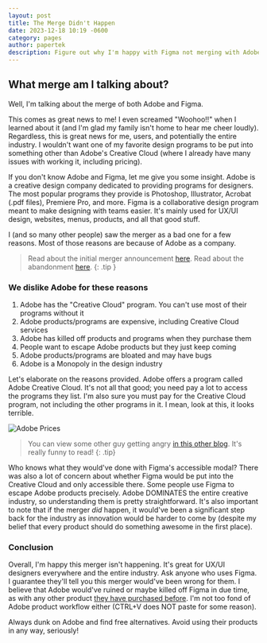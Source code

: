 ```yaml
---
layout: post
title: The Merge Didn't Happen
date: 2023-12-18 10:19 -0600
category: pages
author: papertek
description: Figure out why I'm happy with Figma not merging with Adobe
---
```


## What merge am I talking about?

Well, I'm talking about the merge of both Adobe and Figma.

This comes as great news to me! I even screamed "Woohoo!!" when I learned about it (and I'm glad my family isn't home to hear me cheer loudly). Regardless, this is great news for me, users, and potentially the entire industry. I wouldn't want one of my favorite design programs to be put into something other than Adobe's Creative Cloud (where I already have many issues with working it, including pricing).

If you don't know Adobe and Figma, let me give you some insight. Adobe is a creative design company dedicated to providing programs for designers. The most popular programs they provide is Photoshop, Illustrator, Acrobat (.pdf files), Premiere Pro, and more. Figma is a collaborative design program meant to make designing with teams easier. It's mainly used for UX/UI design, websites, menus, products, and all that good stuff.

I (and so many other people) saw the merger as a bad one for a few reasons. Most of those reasons are because of Adobe as a company.

> Read about the initial merger announcement [here](https://www.figma.com/blog/a-new-collaboration-with-adobe/). Read about the abandonment [here](https://www.figma.com/blog/figma-adobe-abandon-proposed-merger/).
{: .tip }

### We dislike Adobe for these reasons

1. Adobe has the "Creative Cloud" program. You can't use most of their programs without it
1. Adobe products/programs are expensive, including Creative Cloud services
1. Adobe has killed off products and programs when they purchase them
1. People want to escape Adobe products but they just keep coming
1. Adobe products/programs are bloated and may have bugs
1. Adobe is a Monopoly in the design industry

Let's elaborate on the reasons provided. Adobe offers a program called Adobe Creative Cloud. It's not all that good; you need pay a lot to access the programs they list. I'm also sure you must pay for the Creative Cloud program, not including the other programs in it. I mean, look at this, it looks terrible.

![Adobe Prices](/assets/images/blogs/theydidntbuy/shitprice.png)

> You can view some other guy getting angry [in this other blog](https://davidthetornado.com/why-adobes-creative-cloud-is-fucking-shit/). It's really funny to read!
{: .tip}

Who knows what they would've done with Figma's accessible modal? There was also a lot of concern about whether Figma would be put into the Creative Cloud and only accessible there. Some people use Figma to escape Adobe products precisely. Adobe DOMINATES the entire creative industry, so understanding them is pretty straightforward. It's also important to note that if the merger *did* happen, it would've been a significant step back for the industry as innovation would be harder to come by (despite my belief that every product should do something awesome in the first place).

### Conclusion

Overall, I'm happy this merger isn't happening. It's great for UX/UI designers everywhere and the entire industry. Ask anyone who uses Figma. I guarantee they'll tell you this merger would've been wrong for them. I believe that Adobe would've ruined or maybe killed off Figma in due time, as with any other product [they have purchased before](https://en.wikipedia.org/wiki/Adobe_FreeHand). I'm not too fond of Adobe product workflow either (CTRL+V does NOT paste for some reason).

Always dunk on Adobe and find free alternatives. Avoid using their products in any way, seriously!
